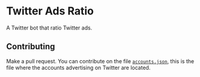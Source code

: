 # Twitter Ads Ratio

A Twitter bot that ratio Twitter ads.

## Contributing

Make a pull request. You can contribute on the file [`accounts.json`](src/accounts.json), this is the file where the accounts advertising on Twitter are located.